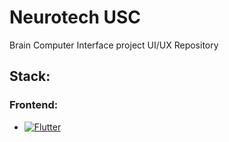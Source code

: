 # Neurotech USC 

Brain Computer Interface project UI/UX Repository

## Stack:

### Frontend:

* [![Flutter][Flutter.dev]][Flutter-url]

<!-- MARKDOWN LINKS & IMAGES -->
[Flutter-url]: https://flutter.dev/
[Flutter.dev]: "https://upload.wikimedia.org/wikipedia/commons/1/17/Google-flutter-logo.png"